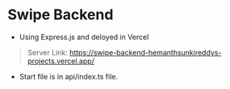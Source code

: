 # Swipe Backend

* Using Express.js and deloyed in Vercel

> Server Link: https://swipe-backend-hemanthsunkireddys-projects.vercel.app/


* Start file is in api/index.ts file.